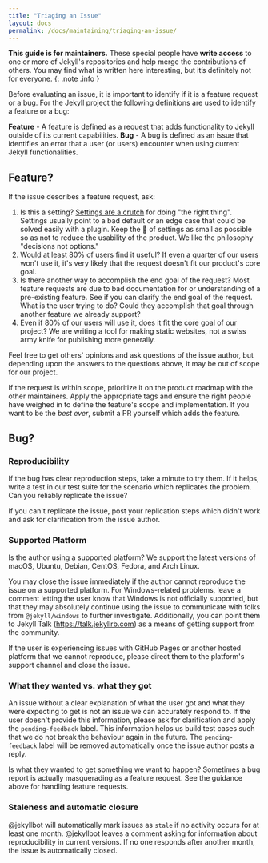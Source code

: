 ```yaml
---
title: "Triaging an Issue"
layout: docs
permalink: /docs/maintaining/triaging-an-issue/
---
```


**This guide is for maintainers.** These special people have **write access** to one or more of Jekyll's repositories and help merge the contributions of others. You may find what is written here interesting, but it’s definitely not for everyone.
{: .note .info }

Before evaluating an issue, it is important to identify if it is a feature
request or a bug. For the Jekyll project the following definitions are used
to identify a feature or a bug:

**Feature** - A feature is defined as a request that adds functionality to
Jekyll outside of its current capabilities.
**Bug** - A bug is defined as an issue that identifies an error that a user
(or users) encounter when using current Jekyll functionalities.

## Feature?

If the issue describes a feature request, ask:

1. Is this a setting? [Settings are a crutch](http://ben.balter.com/2016/03/08/optimizing-for-power-users-and-edge-cases/#settings-are-a-crutch) for doing "the right thing". Settings usually point to a bad default or an edge case that could be solved easily with a plugin. Keep the :christmas_tree: of settings as small as possible so as not to reduce the usability of the product. We like the philosophy "decisions not options."
2. Would at least 80% of users find it useful? If even a quarter of our users won't use it, it's very likely that the request doesn't fit our product's core goal.
3. Is there another way to accomplish the end goal of the request? Most feature requests are due to bad documentation for or understanding of a pre-existing feature. See if you can clarify the end goal of the request. What is the user trying to do? Could they accomplish that goal through another feature we already support?
4. Even if 80% of our users will use it, does it fit the core goal of our project? We are writing a tool for making static websites, not a swiss army knife for publishing more generally.

Feel free to get others' opinions and ask questions of the issue author, but depending upon the answers to the questions above, it may be out of scope for our project.

If the request is within scope, prioritize it on the product roadmap with the other maintainers. Apply the appropriate tags and ensure the right people have weighed in to define the feature's scope and implementation. If you want to be the _best ever_, submit a PR yourself which adds the feature.

## Bug?

### Reproducibility

If the bug has clear reproduction steps, take a minute to try them. If it helps, write a test in our test suite for the scenario which replicates the problem. Can you reliably replicate the issue?

If you can't replicate the issue, post your replication steps which didn't work and ask for clarification from the issue author.

### Supported Platform

Is the author using a supported platform? We support the latest versions of macOS, Ubuntu, Debian, CentOS, Fedora, and Arch Linux.

You may close the issue immediately if the author cannot reproduce the issue on a supported platform. For Windows-related problems, leave a comment letting the user know that Windows is not officially supported, but that they may absolutely continue using the issue to communicate with folks from `@jekyll/windows` to further investigate. Additionally, you can point them to Jekyll Talk (https://talk.jekyllrb.com) as a means of getting support from the community.

If the user is experiencing issues with GitHub Pages or another hosted platform that we cannot reproduce, please direct them to the platform's support channel and close the issue.

### What they wanted vs. what they got

An issue without a clear explanation of what the user got and what they were expecting to get is not an issue we can accurately respond to. If the user doesn't provide this information, please ask for clarification and apply the `pending-feedback` label. This information helps us build test cases such that we do not break the behaviour again in the future. The `pending-feedback` label will be removed automatically once the issue author posts a reply.

Is what they wanted to get something we want to happen? Sometimes a bug report is actually masquerading as a feature request. See the guidance above for handling feature requests.

### Staleness and automatic closure

@jekyllbot will automatically mark issues as `stale` if no activity occurs for at least one month. @jekyllbot leaves a comment asking for information about reproducibility in current versions. If no one responds after another month, the issue is automatically closed.
